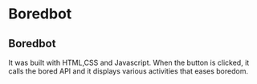 # Boredbot

## Boredbot

It was built with HTML,CSS and Javascript. When the button is clicked, it calls the bored API and it displays various activities that eases boredom.